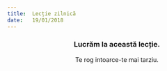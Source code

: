 ```yaml
---
title:  Lecție zilnică
date:   19/01/2018
---
```


### <center>Lucrăm la această lecție.</center>
<center>Te rog intoarce-te mai tarziu.</center>